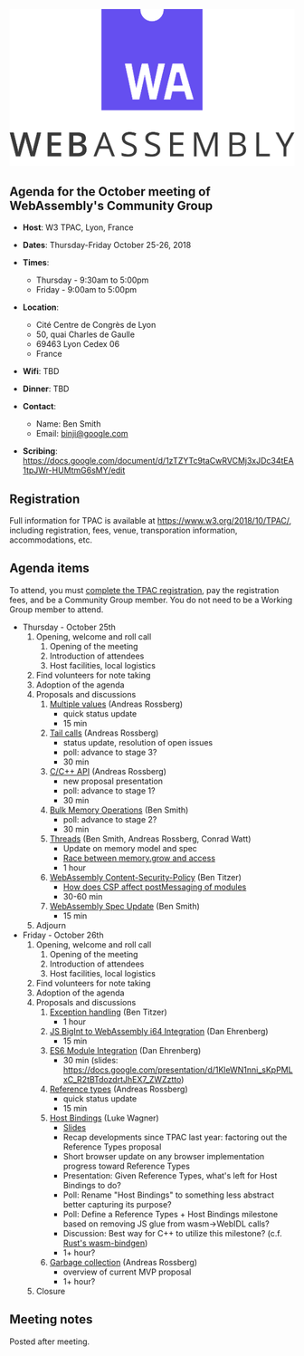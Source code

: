![WebAssembly logo](/images/WebAssembly.png)

## Agenda for the October meeting of WebAssembly's Community Group

- **Host**: W3 TPAC, Lyon, France
- **Dates**: Thursday-Friday October 25-26, 2018
- **Times**:
    - Thursday - 9:30am to 5:00pm
    - Friday - 9:00am to 5:00pm
- **Location**:
    - Cité Centre de Congrès de Lyon
    - 50, quai Charles de Gaulle
    - 69463 Lyon Cedex 06
    - France
- **Wifi**: TBD
- **Dinner**: TBD

- **Contact**:
    - Name: Ben Smith
    - Email: binji@google.com

- **Scribing**: https://docs.google.com/document/d/1zTZYTc9taCwRVCMj3xJDc34tEA1tpJWr-HUMtmG6sMY/edit


## Registration

Full information for TPAC is available at https://www.w3.org/2018/10/TPAC/,
including registration, fees, venue, transporation information, accommodations,
etc.

## Agenda items

To attend, you must [complete the TPAC registration](https://www.w3.org/2018/10/TPAC/#registration), pay the registration fees, and be a Community Group member. You do not need to be a Working Group member to attend.

* Thursday - October 25th
    1. Opening, welcome and roll call
        1. Opening of the meeting
        1. Introduction of attendees
        1. Host facilities, local logistics
    1. Find volunteers for note taking
    1. Adoption of the agenda
    1. Proposals and discussions
       1. [Multiple values](https://github.com/WebAssembly/multi-value) (Andreas Rossberg)
          - quick status update
          - 15 min
       1. [Tail calls](https://github.com/WebAssembly/tail-call) (Andreas Rossberg)
          - status update, resolution of open issues
          - poll: advance to stage 3?
          - 30 min
       1. [C/C++ API](https://github.com/rossberg/wasm-c-api) (Andreas Rossberg)
          - new proposal presentation
          - poll: advance to stage 1?
          - 30 min
       1. [Bulk Memory Operations](https://github.com/WebAssembly/bulk-memory-operations) (Ben Smith)
          - poll: advance to stage 2?
          - 30 min
       1. [Threads](https://github.com/WebAssembly/threads) (Ben Smith, Andreas Rossberg, Conrad Watt)
          - Update on memory model and spec
          - [Race between memory.grow and access](https://github.com/WebAssembly/threads/issues/26#issuecomment-424742576)
          - 1 hour
       1. [WebAssembly Content-Security-Policy](https://github.com/WebAssembly/content-security-policy) (Ben Titzer)
          - [How does CSP affect postMessaging of modules](https://github.com/WebAssembly/content-security-policy/pull/16)
          - 30-60 min
       1. [WebAssembly Spec Update](https://github.com/WebAssembly/spec) (Ben Smith)
          - 15 min
    1. Adjourn
* Friday - October 26th
    1. Opening, welcome and roll call
        1. Opening of the meeting
        1. Introduction of attendees
        1. Host facilities, local logistics
    1. Find volunteers for note taking
    1. Adoption of the agenda
    1. Proposals and discussions
       1. [Exception handling](https://github.com/WebAssembly/exception-handling) (Ben Titzer)
          - 1 hour
       1. [JS BigInt to WebAssembly i64 Integration](https://github.com/WebAssembly/JS-BigInt-integration) (Dan Ehrenberg)
          - 15 min
       1. [ES6 Module Integration](https://github.com/WebAssembly/esm-integration) (Dan Ehrenberg)
          - 30 min (slides: https://docs.google.com/presentation/d/1KleWN1nni_sKpPMLxC_R2tBTdozdrtJhEX7_ZWZztto)
       1. [Reference types](https://github.com/WebAssembly/reference-types) (Andreas Rossberg)
          - quick status update
          - 15 min
       1. [Host Bindings](https://github.com/WebAssembly/host-bindings) (Luke Wagner)
          - [Slides](https://docs.google.com/presentation/d/1ciUHPjNdD3-OGqDjYGNI_Uqod8y3yQOVOnKI3urr2v0)
          - Recap developments since TPAC last year: factoring out the Reference Types proposal
          - Short browser update on any browser implementation progress toward Reference Types
          - Presentation: Given Reference Types, what's left for Host Bindings to do?
          - Poll: Rename "Host Bindings" to something less abstract better capturing its purpose?
          - Poll: Define a Reference Types + Host Bindings milestone based on removing JS glue from wasm&rarr;WebIDL calls?
          - Discussion: Best way for C++ to utilize this milestone?  (c.f. [Rust's wasm-bindgen](https://fitzgen.github.io/wasm-cg-wasm-bindgen))
          - 1+ hour?
       1. [Garbage collection](https://github.com/WebAssembly/gc) (Andreas Rossberg)
          - overview of current MVP proposal
          - 1+ hour?
    1. Closure

## Meeting notes

Posted after meeting.
